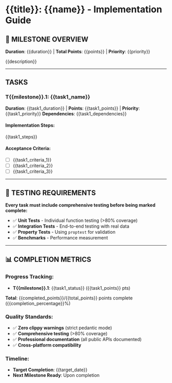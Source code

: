 # {{title}}: {{name}} - Implementation Guide

## 🎯 **MILESTONE OVERVIEW**
**Duration**: {{duration}} | **Total Points**: {{points}} | **Priority**: {{priority}}

{{description}}

---

## **TASKS**

### **T{{milestone}}.1: {{task1_name}}**
**Duration**: {{task1_duration}} | **Points**: {{task1_points}} | **Priority**: {{task1_priority}}
**Dependencies**: {{task1_dependencies}}

#### **Implementation Steps:**
{{task1_steps}}

#### **Acceptance Criteria:**
- [ ] {{task1_criteria_1}}
- [ ] {{task1_criteria_2}}
- [ ] {{task1_criteria_3}}

---

## 🧪 **TESTING REQUIREMENTS**
**Every task must include comprehensive testing before being marked complete:**
- ✅ **Unit Tests** - Individual function testing (>80% coverage)
- ✅ **Integration Tests** - End-to-end testing with real data
- ✅ **Property Tests** - Using `proptest` for validation
- ✅ **Benchmarks** - Performance measurement

---

## 📊 **COMPLETION METRICS**

### **Progress Tracking:**
- **T{{milestone}}.1**: {{task1_status}} ({{task1_points}} pts)

**Total**: {{completed_points}}/{{total_points}} points complete ({{completion_percentage}}%)

### **Quality Standards:**
- ✅ **Zero clippy warnings** (strict pedantic mode)
- ✅ **Comprehensive testing** (>80% coverage)
- ✅ **Professional documentation** (all public APIs documented)
- ✅ **Cross-platform compatibility**

### **Timeline:**
- **Target Completion**: {{target_date}}
- **Next Milestone Ready**: Upon completion
